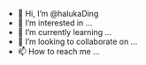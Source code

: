 - 👋 Hi, I’m @halukaDing
- 👀 I’m interested in ...
- 🌱 I’m currently learning ...
- 💞️ I’m looking to collaborate on ...
- 📫 How to reach me ...

<!---
halukaDing/halukaDing is a ✨ special ✨ repository because its `README.md` (this file) appears on your GitHub profile.
You can click the Preview link to take a look at your changes.
--->
